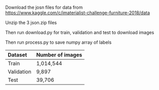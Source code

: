 Download the josn files for data from
https://www.kaggle.com/c/imaterialist-challenge-furniture-2018/data

Unzip the 3 json.zip files

Then run download.py for train, validation and test to download images

Then run process.py to save numpy array of labels

|Dataset|Number of images|
|:-----|:--------------|
|Train  | 1,014,544|
|Validation| 9,897|
|Test| 39,706|
